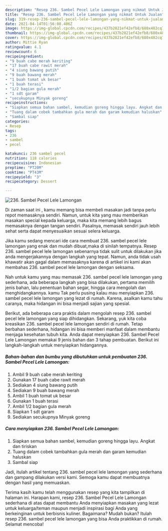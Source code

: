 ```yaml
---
description: "Resep 236. Sambel Pecel Lele Lamongan yang nikmat Untuk Jualan"
title: "Resep 236. Sambel Pecel Lele Lamongan yang nikmat Untuk Jualan"
slug: 319-resep-236-sambel-pecel-lele-lamongan-yang-nikmat-untuk-jualan
date: 2021-04-14T01:56:08.406Z
image: https://img-global.cpcdn.com/recipes/437b2821ef42efb8/680x482cq70/236-sambel-pecel-lele-lamongan-foto-resep-utama.jpg
thumbnail: https://img-global.cpcdn.com/recipes/437b2821ef42efb8/680x482cq70/236-sambel-pecel-lele-lamongan-foto-resep-utama.jpg
cover: https://img-global.cpcdn.com/recipes/437b2821ef42efb8/680x482cq70/236-sambel-pecel-lele-lamongan-foto-resep-utama.jpg
author: Mittie Ryan
ratingvalue: 4.1
reviewcount: 6
recipeingredient:
- "9 buah cabe merah keriting"
- "17 buah cabe rawit merah"
- "4 siung bawang putih"
- "9 buah bawang merah"
- "1 buah tomat uk besar"
- "1 buah terasi"
- "1/2 bagian gula merah"
- "1 sdt garam"
- "secukupnya Minyak goreng"
recipeinstructions:
- "Siapkan semua bahan sambel, kemudian goreng hingga layu. Angkat dan tiriskan"
- "Tuang dalam cobek tambahkan gula merah dan garam kemudian haluskan"
- "Sambal siap"
categories:
- Resep
tags:
- 236
- sambel
- pecel

katakunci: 236 sambel pecel 
nutrition: 118 calories
recipecuisine: Indonesian
preptime: "PT20M"
cooktime: "PT43M"
recipeyield: "3"
recipecategory: Dessert

---
```



![236. Sambel Pecel Lele Lamongan](https://img-global.cpcdn.com/recipes/437b2821ef42efb8/680x482cq70/236-sambel-pecel-lele-lamongan-foto-resep-utama.jpg)

Di zaman  saat ini , kamu memang bisa membeli masakan jadi tanpa perlu repot memasaknya sendiri. Namun, untuk kita yang mau memberikan masakan special kepada keluarga, maka kita memang lebih bagus memasaknya dengan tangan sendiri. Pasalnya, memasak sendiri jauh lebih sehat serta dapat menyesuaikan sesuai selera keluarga.

Jika kamu sedang mencari ide cara membuat 236. sambel pecel lele lamongan yang enak dan mudah dibuat,maka di sinilah tempatnya. Resep 236. sambel pecel lele lamongan  sebenarnya tidak sulit untuk dilakukan jika anda mengerjakannya dengan langkah yang tepat. Namun, anda tidak usah khawatir akan gagal dalam memasaknya 
karena di artikel ini kami akan membahas 236. sambel pecel lele lamongan dengan seksama.  



Nah untuk kamu yang mau memasak 236. sambel pecel lele lamongan yang sederhana, ada beberapa langkah yang bisa dilakukan, pertama memilih jenis bahan, lalu penentuan bahan segar, hingga cara mengolah dan menghidangkannya. kamu Tak perlu pusing kalau mau menyiapkan 236. sambel pecel lele lamongan yang lezat di rumah. Karena, asalkan kamu  tahu caranya, maka hidangan ini bisa menjadi sajian yang spesial.

Berikut, ada beberapa cara praktis  dalam mengolah resep 236. sambel pecel lele lamongan yang siap dihidangkan. Sekarang, yuk kita coba kreasikan 236. sambel pecel lele lamongan sendiri di rumah. Tetap berbahan sederhana, hidangan ini bisa memberi manfaat dalam membantu menjaga kesehatan tubuh kita. Anda dapat menyiapkan 236. Sambel Pecel Lele Lamongan memakai 9 jenis bahan dan 3 tahap pembuatan. Berikut ini langkah-langkah untuk menyiapkan hidangannya.

<!--inarticleads1-->

##### Bahan-bahan dan bumbu yang dibutuhkan untuk pembuatan 236. Sambel Pecel Lele Lamongan:

1. Ambil 9 buah cabe merah keriting
1. Gunakan 17 buah cabe rawit merah
1. Sediakan 4 siung bawang putih
1. Sediakan 9 buah bawang merah
1. Ambil 1 buah tomat uk besar
1. Gunakan 1 buah terasi
1. Ambil 1/2 bagian gula merah
1. Siapkan 1 sdt garam
1. Sediakan secukupnya Minyak goreng




<!--inarticleads2-->

##### Cara menyiapkan 236. Sambel Pecel Lele Lamongan:

1. Siapkan semua bahan sambel, kemudian goreng hingga layu. Angkat dan tiriskan
1. Tuang dalam cobek tambahkan gula merah dan garam kemudian haluskan
1. Sambal siap




Jadi, itulah artikel tentang  236. sambel pecel lele lamongan  yang sederhana dan gampang dilakukan versi kami. Semoga kamu dapat membuatnya dengan hasil yang memuaskan. 

Terima kasih kamu telah menggunakan resep yang kita tampilkan di halaman ini. Harapan kami, resep  236. Sambel Pecel Lele Lamongan sederhana di atas dapat membantu Anda menyiapkan masakan yang lezat untuk keluarga/teman maupun menjadi inspirasi bagi Anda yang berkeinginan untuk berbisnis kuliner. Bagaimana? Mudah bukan? Itulah resep 236. sambel pecel lele lamongan yang bisa Anda praktikkan di rumah. Selamat mencoba!

